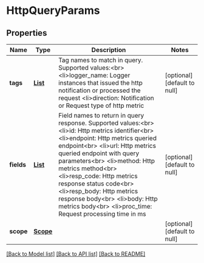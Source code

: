 # HttpQueryParams
## Properties

Name | Type | Description | Notes
------------ | ------------- | ------------- | -------------
**tags** | [**List**](Tag.md) | Tag names to match in query. Supported values:&lt;br&gt; &lt;li&gt;logger_name: Logger instances that issued the http notification or processed the request &lt;li&gt;direction: Notification or Request type of http metric | [optional] [default to null]
**fields** | [**List**](string.md) | Field names to return in query response. Supported values:&lt;br&gt; &lt;li&gt;id: Http metrics identifier&lt;br&gt; &lt;li&gt;endpoint: Http metrics queried endpoint&lt;br&gt; &lt;li&gt;url: Http metrics queried endpoint with query parameters&lt;br&gt; &lt;li&gt;method: Http metrics method&lt;br&gt; &lt;li&gt;resp_code: Http metrics response status code&lt;br&gt; &lt;li&gt;resp_body: Http metrics response body&lt;br&gt; &lt;li&gt;body: Http metrics body&lt;br&gt; &lt;li&gt;proc_time: Request processing time in ms | [optional] [default to null]
**scope** | [**Scope**](Scope.md) |  | [optional] [default to null]

[[Back to Model list]](../README.md#documentation-for-models) [[Back to API list]](../README.md#documentation-for-api-endpoints) [[Back to README]](../README.md)

